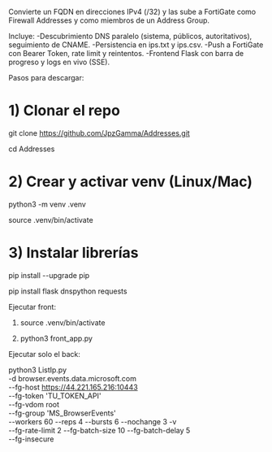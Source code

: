 Convierte un FQDN en direcciones IPv4 (/32) y las sube a FortiGate como Firewall Addresses y como miembros de un Address Group.

Incluye:
-Descubrimiento DNS paralelo (sistema, públicos, autoritativos), seguimiento de CNAME.
-Persistencia en ips.txt y ips.csv.
-Push a FortiGate con Bearer Token, rate limit y reintentos.
-Frontend Flask con barra de progreso y logs en vivo (SSE).

Pasos para descargar:
# 1) Clonar el repo
git clone https://github.com/JpzGamma/Addresses.git

cd Addresses

# 2) Crear y activar venv (Linux/Mac)
python3 -m venv .venv

source .venv/bin/activate

# 3) Instalar librerías
pip install --upgrade pip

pip install flask dnspython requests

Ejecutar front:
1) source .venv/bin/activate

2)  python3 front_app.py

Ejecutar solo el back:

python3 ListIp.py \
  -d browser.events.data.microsoft.com \
  --fg-host https://44.221.165.216:10443 \
  --fg-token 'TU_TOKEN_API' \
  --fg-vdom root \
  --fg-group 'MS_BrowserEvents' \
  --workers 60 --reps 4 --bursts 6 --nochange 3 -v \
  --fg-rate-limit 2 --fg-batch-size 10 --fg-batch-delay 5 \
  --fg-insecure

